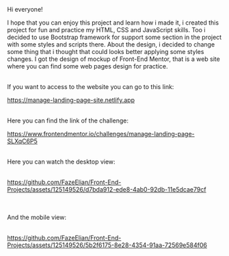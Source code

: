 <br><br>
Hi everyone!

I hope that you can enjoy this project and learn how i made it, i created this project for fun and practice my HTML, CSS and JavaScript skills. Too i decided to use Bootstrap framework for support some section in the project with some styles and scripts there. About the design, i decided to change some thing that i thought that could looks better applying some styles changes. I got the design of mockup of Front-End Mentor, that is a web site where you can find some web pages design for practice. 

<br>
If you want to access to the website you can go to this link:

https://manage-landing-page-site.netlify.app

<br>
Here you can find the link of the challenge:

https://www.frontendmentor.io/challenges/manage-landing-page-SLXqC6P5

<br>
Here you can watch the desktop view: 
<br><br>

https://github.com/FazeElian/Front-End-Projects/assets/125149526/d7bda912-ede8-4ab0-92db-11e5dcae79cf

<br>
<br>
And the mobile view: 
<br><br>

https://github.com/FazeElian/Front-End-Projects/assets/125149526/5b2f6175-8e28-4354-91aa-72569e584f06

<br>